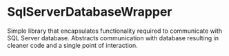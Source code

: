 # SqlServerDatabaseWrapper
Simple library that encapsulates functionality required to communicate with SQL Server database. Abstracts communication with database resulting in cleaner code and a single point of interaction.
